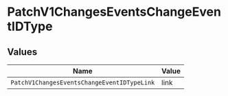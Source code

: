 # PatchV1ChangesEventsChangeEventIDType


## Values

| Name                                        | Value                                       |
| ------------------------------------------- | ------------------------------------------- |
| `PatchV1ChangesEventsChangeEventIDTypeLink` | link                                        |